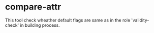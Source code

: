 # compare-attr
This tool check wheather default flags are same as in the role 'validity-check' in building process.
